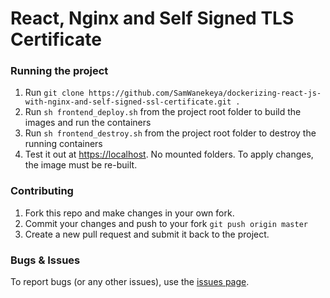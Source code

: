 # React, Nginx and Self Signed TLS Certificate

### Running the project
1. Run `git clone https://github.com/SamWanekeya/dockerizing-react-js-with-nginx-and-self-signed-ssl-certificate.git .`
4. Run `sh frontend_deploy.sh` from the project root folder to build the images and run the containers
5. Run `sh frontend_destroy.sh` from the project root folder to destroy the running containers
6. Test it out at [https://localhost](https://localhost). No mounted folders. To apply changes, the image must be re-built.


### Contributing

1. Fork this repo and make changes in your own fork.
2. Commit your changes and push to your fork `git push origin master`
3. Create a new pull request and submit it back to the project.


### Bugs & Issues

To report bugs (or any other issues), use the [issues page](https://github.com/Wanekeya/safe-secure-password-generator/issues).

